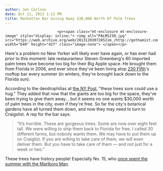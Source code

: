 ```yaml
---
author: Jen Carlson
date: Oct 11, 2013 1:13 PM
title: Manhattan Bar Giving Away $30,000 Worth Of Palm Trees
---
```



                            
                            
                            
                            <p><span class="mt-enclosure mt-enclosure-image" style="display: inline;"> <img alt="PALMS230.jpg" src="https://web.archive.org/web/20131203072852im_/http://gothamist.com/attachments/arts_jen/PALMS230.jpg" width="640" height="427" class="image-none"> </span></p>

<p>Here&apos;s a problem no New Yorker will likely ever have again, or has ever had prior to this moment: late restauranteur Steven Greenberg&apos;s 60 imported palm trees have become too big for their Big Apple space. He brought them from Florida in 2006, and ever since they&apos;ve been living atop <a href="https://web.archive.org/web/20131203072852/http://www.230-fifth.com/">230 Fifth</a>&apos;s rooftop bar every summer (in winters, they&apos;re brought back down to the Florida sun). </p>

<p>According to the dendrophilias at <a href="https://web.archive.org/web/20131203072852/http://nypost.com/2013/10/11/heartache-as-imported-palms-outgrow-city-lounge/">the NY Post</a>, &quot;these trees sure could use a hug.&quot; They added that now that the giants are too big for the space, they&apos;ve been trying to give them away... but it seems no one wants $30,000 worth of palm trees in the city, even if they&apos;re free. So far the city&apos;s botanical gardens have all turned them down, and now they may need to turn to Craigslist. A rep for the bar says:</p><blockquote>&#x201C;It&#x2019;s horrible. These are gorgeous trees. Some are now over eight feet tall. We were willing to ship them back to Florida for free. I called 30 different farms, but nobody wants them. We may have to put them up on Craiglist. If you are willing to take care of them, we will even deliver them. But you have to take care of them &#x2014; and not just for a week or two.&#x201D;</blockquote>These trees have history people! Especially No. 15, who <a href="https://web.archive.org/web/20131203072852/http://www.nytimes.com/2009/04/20/nyregion/20palm.html?_r=0">once spent the summer with the Marlboro Man</a>.<p></p>
                            
                            
                            